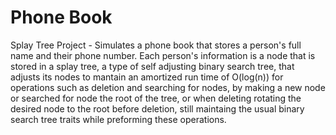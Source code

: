 # Phone Book
Splay Tree Project - Simulates a phone book that stores a person's full name and their phone number. Each person's information 
is a node that is stored in a splay tree, a type of self adjusting binary search tree, that adjusts its nodes to mantain an 
amortized run time of O(log(n)) for operations such as deletion and searching for nodes, by making a new node or searched for node the root of the tree, or when deleting rotating the desired node to the root before deletion, still maintaing the usual binary search tree traits while preforming these operations. 


